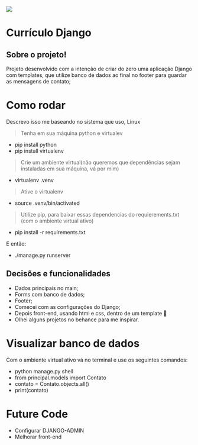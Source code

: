 <img src="https://rollingstone.uol.com.br/media/uploads/miranda-cosgrove-meme-drake-and-josh-foto-reproducao-nickelodeon.jpg">

 # Currículo Django
 ## Sobre o projeto!

Projeto desenvolvido com a intenção de criar do zero uma aplicação Django com templates, que utilize banco de dados ao final no footer para guardar as mensagens de contato;

# Como rodar
Descrevo isso me baseando no sistema que uso, Linux
> Tenha em sua máquina python e virtualev
- pip install python
- pip install virtualenv

> Crie um ambiente virtual(não queremos que dependências sejam instaladas em sua máquina, vá por mim)

- virtualenv .venv

> Ative o virtualenv

- source .venv/bin/activated


> Utilize pip, para baixar essas dependencias do requierements.txt (com o ambiente virtual ativo)

- pip install -r requirements.txt

E então:
- ./manage.py runserver

## Decisões e funcionalidades

- Dados principais no main;
- Forms com banco de dados;
- Footer;
- Comecei com as configurações do Django;
- Depois front-end, usando html e css, dentro de um template 🔫
- Olhei alguns projetos no behance para me inspirar.

# Visualizar banco de dados

Com o ambiente virtual ativo vá no terminal e use os seguintes comandos:

- python manage.py shell
- from principal.models import Contato
- contato = Contato.objects.all()
- print(contato)

# Future Code

- Configurar DJANGO-ADMIN
- Melhorar front-end